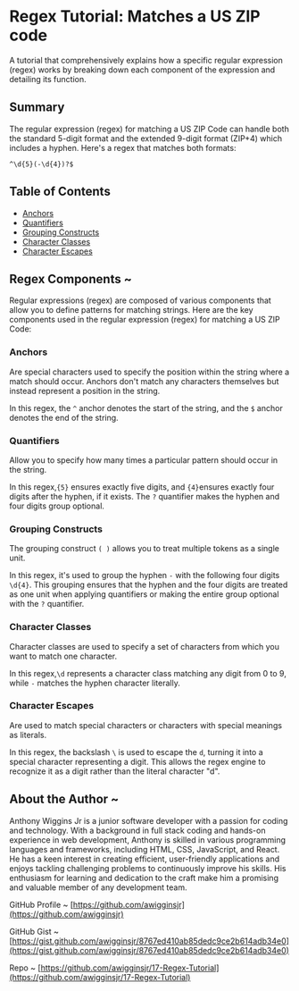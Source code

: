 # Regex Tutorial: Matches a US ZIP code

A tutorial that comprehensively explains how a specific regular expression (regex) works by breaking down each component of the expression and detailing its function.

## Summary

The regular expression (regex) for matching a US ZIP Code can handle both the standard 5-digit format and the extended 9-digit format (ZIP+4) which includes a hyphen. Here's a regex that matches both formats:

`^\d{5}(-\d{4})?$`

## Table of Contents

- [Anchors](#anchors)
- [Quantifiers](#quantifiers)
- [Grouping Constructs](#grouping-constructs)
- [Character Classes](#character-classes)
- [Character Escapes](#character-escapes)

## Regex Components ~

Regular expressions (regex) are composed of various components that allow you to define patterns for matching strings. Here are the key components used in the regular expression (regex) for matching a US ZIP Code:

### Anchors

Are special characters used to specify the position within the string where a match should occur. Anchors don't match any characters themselves but instead represent a position in the string.

In this regex, the `^` anchor denotes the start of the string, and the `$` anchor denotes the end of the string.

### Quantifiers

Allow you to specify how many times a particular pattern should occur in the string.

In this regex,`{5}` ensures exactly five digits, and `{4}`ensures exactly four digits after the hyphen, if it exists. The `?` quantifier makes the hyphen and four digits group optional.

### Grouping Constructs

The grouping construct `( )` allows you to treat multiple tokens as a single unit.

In this regex, it's used to group the hyphen `-` with the following four digits `\d{4}`. This grouping ensures that the hyphen and the four digits are treated as one unit when applying quantifiers or making the entire group optional with the `?` quantifier.

### Character Classes

Character classes are used to specify a set of characters from which you want to match one character.

In this regex,`\d` represents a character class matching any digit from 0 to 9, while `-` matches the hyphen character literally.

### Character Escapes

Are used to match special characters or characters with special meanings as literals.

In this regex, the backslash `\` is used to escape the `d`, turning it into a special character representing a digit. This allows the regex engine to recognize it as a digit rather than the literal character "d".

## About the Author ~

Anthony Wiggins Jr is a junior software developer with a passion for coding and technology. With a background in full stack coding and hands-on experience in web development, Anthony is skilled in various programming languages and frameworks, including HTML, CSS, JavaScript, and React. He has a keen interest in creating efficient, user-friendly applications and enjoys tackling challenging problems to continuously improve his skills. His enthusiasm for learning and dedication to the craft make him a promising and valuable member of any development team.

GitHub Profile ~ [https://github.com/awigginsjr](https://github.com/awigginsjr)

GitHub Gist ~ [https://gist.github.com/awigginsjr/8767ed410ab85dedc9ce2b614adb34e0](https://gist.github.com/awigginsjr/8767ed410ab85dedc9ce2b614adb34e0)

Repo ~ [https://github.com/awigginsjr/17-Regex-Tutorial](https://github.com/awigginsjr/17-Regex-Tutorial)
